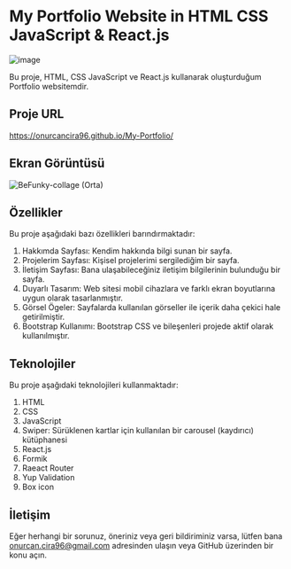 # My Portfolio Website in HTML CSS JavaScript & React.js

![image](https://github.com/onurcancira96/My-Portfolio/assets/114770570/bc513a85-a88b-4b69-a825-73db47924f6d)

Bu proje, HTML, CSS JavaScript ve React.js kullanarak oluşturduğum Portfolio websitemdir.

## Proje URL

https://onurcancira96.github.io/My-Portfolio/

## Ekran Görüntüsü

![BeFunky-collage (Orta)](https://github.com/onurcancira96/My-Portfolio/assets/114770570/ac4875f1-5062-4135-88b7-c1a80bc8ce36)

## Özellikler
Bu proje aşağıdaki bazı özellikleri barındırmaktadır:

1. Hakkımda Sayfası: Kendim hakkında bilgi sunan bir sayfa.
2. Projelerim Sayfası: Kişisel projelerimi sergilediğim bir sayfa.
3. İletişim Sayfası: Bana ulaşabileceğiniz iletişim bilgilerinin bulunduğu bir sayfa.
4. Duyarlı Tasarım: Web sitesi mobil cihazlara ve farklı ekran boyutlarına uygun olarak tasarlanmıştır.
5. Görsel Ögeler: Sayfalarda kullanılan görseller ile içerik daha çekici hale getirilmiştir.
6. Bootstrap Kullanımı: Bootstrap CSS ve bileşenleri projede aktif olarak kullanılmıştır.

## Teknolojiler
Bu proje aşağıdaki teknolojileri kullanmaktadır:

1. HTML
2. CSS
3. JavaScript
4. Swiper: Sürüklenen kartlar için kullanılan bir carousel (kaydırıcı) kütüphanesi
5. React.js
6. Formik
7. Raeact Router
8. Yup Validation
9. Box icon

## İletişim
Eğer herhangi bir sorunuz, öneriniz veya geri bildiriminiz varsa, lütfen bana onurcan.cira96@gmail.com adresinden ulaşın veya GitHub üzerinden bir konu açın.
